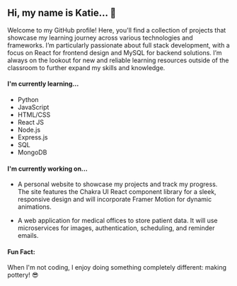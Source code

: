 ## Hi, my name is Katie... 👋

<!--
**SandKat214/SandKat214** is a ✨ _special_ ✨ repository because its `README.md` (this file) appears on your GitHub profile.

Here are some ideas to get you started:

- 🔭 I’m currently working on ...
- 🌱 I’m currently learning ...
- 👯 I’m looking to collaborate on ...
- 🤔 I’m looking for help with ...
- 💬 Ask me about ...
- 📫 How to reach me: ...
- 😄 Pronouns: ...
- ⚡ Fun fact: ...
-->

Welcome to my GitHub profile! Here, you'll find a collection of projects that showcase my learning journey across various technologies and frameworks. I’m particularly passionate about full stack development, with a focus on React for frontend design and MySQL for backend solutions. I’m always on the lookout for new and reliable learning resources outside of the classroom to further expand my skills and knowledge.

#### I'm currently learning...

* Python
* JavaScript
* HTML/CSS
* React JS
* Node.js
* Express.js
* SQL
* MongoDB

#### I'm currently working on...

* A personal website to showcase my projects and track my progress. The site features the Chakra UI React component library for a sleek, responsive design and will incorporate Framer Motion for dynamic animations.

* A web application for medical offices to store patient data. It will use microservices for images, authentication, scheduling, and reminder emails.

#### Fun Fact:

When I'm not coding, I enjoy doing something completely different: making pottery! 😎
